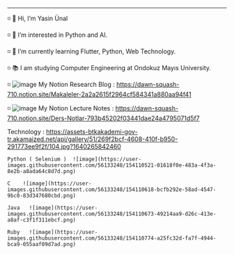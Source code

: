   ----------------------------------------------------------------------
  ◽️ 👋 Hi, I’m Yasin Ünal
  
  ◽️ 👀 I’m interested in Python and AI.
  
  ◽️ 🌱 I’m currently learning Flutter, Python, Web Technology.
  
  ◽️ 📚 I am studying Computer Engineering at Ondokuz Mayıs University. 
  
  ◽️ ![image](https://user-images.githubusercontent.com/56133248/154103197-e2390754-ca4e-4791-981b-1b27e4340e56.png) My Notion Research Blog :  https://dawn-squash-710.notion.site/Makaleler-2a2a2615f2964cf584341a880aa94f41

  ◽️ ![image](https://user-images.githubusercontent.com/56133248/154103197-e2390754-ca4e-4791-981b-1b27e4340e56.png) My Notion Lecture Notes :  https://dawn-squash-710.notion.site/Ders-Notlar-793b45202f03441dae24a4795071d5f7


  Technology : 
   https://assets-btkakademi-gov-tr.akamaized.net/api/gallery/51/269f2bcf-4608-410f-b950-291773ee9f2f/104.jpg?1640265842460
    
    Python ( Selenium )  ![image](https://user-images.githubusercontent.com/56133248/154110521-01618f0e-483a-4f3a-8e2b-a8ada64c8d7d.png)

    C    ![image](https://user-images.githubusercontent.com/56133248/154110618-bcfb292e-58ad-4547-9bc0-83d347680cbd.png)

    Java   ![image](https://user-images.githubusercontent.com/56133248/154110673-49214aa9-d26c-413e-a8af-c3f1f311ebcf.png)

    Ruby   ![image](https://user-images.githubusercontent.com/56133248/154110774-a25fc32d-fa7f-4944-bca9-055aaf09d7ad.png)

  
  
<!---
Pilestin/Pilestin is a ✨ special ✨ repository because its `README.md` (this file) appears on your GitHub profile.
You can click the Preview link to take a look at your changes.
--->
